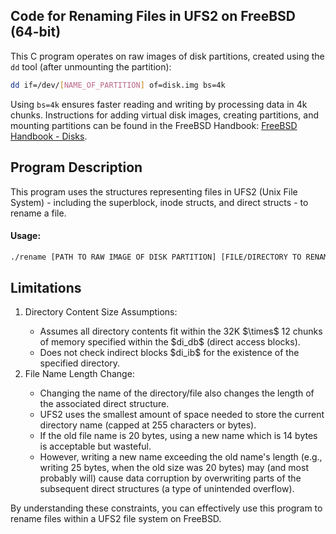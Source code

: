 ## Code for Renaming Files in UFS2 on FreeBSD (64-bit)
This C program operates on raw images of disk partitions, created using the `dd` tool (after unmounting the partition):
```sh
dd if=/dev/[NAME_OF_PARTITION] of=disk.img bs=4k
```
Using `bs=4k` ensures faster reading and writing by processing data in 4k chunks. Instructions for adding virtual disk images, creating partitions, and mounting partitions can be found in the FreeBSD Handbook: <a href="https://docs.freebsd.org/en/books/handbook/disks/">FreeBSD Handbook - Disks</a>.

## Program Description
This program uses the structures representing files in UFS2 (Unix File System) - including the superblock, inode structs, and direct structs - to rename a file.

#### Usage: 
```sh
./rename [PATH TO RAW IMAGE OF DISK PARTITION] [FILE/DIRECTORY TO RENAME] [NEW NAME]
```
## Limitations
<ol>
  <li>Directory Content Size Assumptions:</li>
  <ul>
    <li>Assumes all directory contents fit within the 32K $\times$ 12 chunks of memory specified within the $di_db$ (direct access blocks).</li>
    <li>Does not check indirect blocks $di_ib$ for the existence of the specified directory.</li>
  </ul>
  <li>File Name Length Change:</li>
  <ul>
    <li>Changing the name of the directory/file also changes the length of the associated direct structure.</li>
    <li>UFS2 uses the smallest amount of space needed to store the current directory name (capped at 255 characters or bytes).</li>
    <li>If the old file name is 20 bytes, using a new name which is 14 bytes is acceptable but wasteful.</li>
    <li>However, writing a new name exceeding the old name's length (e.g., writing 25 bytes, when the old size was 20 bytes) may (and most probably will) cause data corruption by overwriting parts of the subsequent direct structures (a type of unintended overflow).</li>
  </ul>
</ol>

By understanding these constraints, you can effectively use this program to rename files within a UFS2 file system on FreeBSD.
